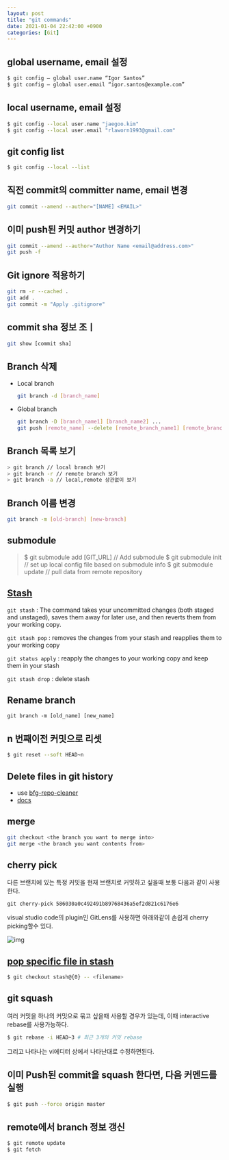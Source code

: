 ```yaml
---
layout: post
title: "git commands"
date: 2021-01-04 22:42:00 +0900
categories: [Git]
---
```

## global username, email 설정

``` sh
$ git config — global user.name “Igor Santos”
$ git config — global user.email “igor.santos@example.com”
```

## local username, email 설정

``` sh
$ git config --local user.name "jaegoo.kim"
$ git config --local user.email "rlaworn1993@gmail.com"
```

## git config list

``` sh
$ git config --local --list
```

## 직전 commit의 committer name, email 변경

``` sh
git commit --amend --author="[NAME] <EMAIL>"
```

## 이미 push된 커밋 author 변경하기

``` sh
git commit --amend --author="Author Name <email@address.com>"
git push -f
```

## Git ignore 적용하기

``` sh
git rm -r --cached .
git add .
git commit -m "Apply .gitignore"
```

## commit sha 정보 조ㅣ

``` sh
git show [commit sha]
```

## Branch 삭제

- Local branch 
   ``` sh 
   git branch -d [branch_name] 
   ```
- Global branch
   ``` sh
   git branch -D [branch_name1] [branch_name2] ...
   git push [remote_name] --delete [remote_branch_name1] [remote_branch_name2] ...
   ```

## Branch 목록 보기

``` sh
> git branch // local branch 보기
> git branch -r // remote branch 보기
> git branch -a // local,remote 상관없이 보기
```

## Branch 이름 변경

``` sh
git branch -m [old-branch] [new-branch]
```

## submodule

> $ git submodule add [GIT_URL] // Add submodule
> $ git submodule init // set up local config file based on submodule info
> $ git submodule update // pull data from remote repository

## [Stash](https://www.atlassian.com/git/tutorials/saving-changes/git-stash)

 ```git stash``` : The command takes your uncommitted changes (both staged and unstaged), saves them away for later use, and then reverts them from your working copy. 

```git stash pop``` : removes the changes from your stash and reapplies them to your working copy

```git status apply``` : reapply the changes to your working copy and keep them in your stash

```git stash drop``` : delete stash

## Rename branch

`git branch -m [old_name] [new_name]`

## n 번째이전 커밋으로 리셋

``` sh
$ git reset --soft HEAD~n
```

## Delete files in git history

- use [bfg-repo-cleaner](https://rtyley.github.io/bfg-repo-cleaner/)
- [docs](https://docs.github.com/en/authentication/keeping-your-account-and-data-secure/removing-sensitive-data-from-a-repository)

## merge

``` sh
git checkout <the branch you want to merge into>
git merge <the branch you want contents from>
```

## cherry pick
다른 브랜치에 있는 특정 커밋을 현재 브랜치로 커밋하고 싶을때 보통 다음과 같이 사용한다.

```
git cherry-pick 586030a0c492491b89768436a5ef2d821c6176e6
```

visual studio code의 plugin인 GitLens를 사용하면 아래와같이 손쉽게 cherry picking할수 있다.

![img](https://res.cloudinary.com/practicaldev/image/fetch/s--8qthykM6--/c_limit%2Cf_auto%2Cfl_progressive%2Cq_auto%2Cw_880/http://res.cloudinary.com/hackafro/image/upload/v1518728407/Screenshot_9_ip7xnw.png)

## [pop specific file in stash](https://stackoverflow.com/questions/1105253/how-would-i-extract-a-single-file-or-changes-to-a-file-from-a-git-stash)

``` sh
$ git checkout stash@{0} -- <filename>
```

## git squash
여러 커밋을 하나의 커밋으로 묶고 싶을때 사용할 경우가 있는데, 이때 interactive rebase를 사용가능하다.

``` sh
$ git rebase -i HEAD~3 # 최근 3개의 커밋 rebase
```

그리고 나타나는 vi에디터 상에서 나타난대로 수정하면된다.

## 이미 Push된 commit을 squash 한다면, 다음 커멘드를 실행

``` sh
$ git push --force origin master
```

## remote에서 branch 정보 갱신

``` sh
$ git remote update
$ git fetch
```
